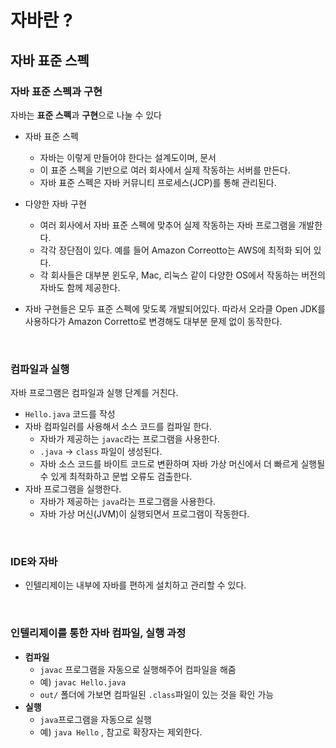 # 자바란 ?

## 자바 표준 스펙

### 자바 표준 스펙과 구현

자바는 **표준 스펙**과 **구현**으로 나눌 수 있다
- 자바 표준 스펙
  - 자바는 이렇게 만들어야 한다는 설계도이며, 문서
  - 이 표준 스펙을 기반으로 여러 회사에서 실제 작동하는 서버를 만든다.
  - 자바 표준 스펙은 자바 커뮤니티 프로세스(JCP)를 통해 관리된다.
- 다양한 자바 구현
  - 여러 회사에서 자바 표준 스펙에 맞추어 실제 작동하는 자바 프로그램을 개발한다.
  - 각각 장단점이 있다. 예를 들어 Amazon Correotto는 AWS에 최적화 되어 있다.
  - 각 회사들은 대부분 윈도우, Mac, 리눅스 같이 다양한 OS에서 작동하는 버전의 자바도 함께 제공한다.

- 자바 구현들은 모두 표준 스펙에 맞도록 개발되어있다. 따라서 오라클 Open JDK를 사용하다가 Amazon Corretto로 변경해도 대부분 문제 없이 동작한다.
<br>

### 컴파일과 실행

자바 프로그램은 컴파일과 실행 단계를 거친다.
- `Hello.java` 코드를 작성
- 자바 컴파일러를 사용해서 소스 코드를 컴파일 한다.
  - 자바가 제공하는 `javac`라는 프로그램을 사용한다.
  - `.java` -> `class` 파일이 생성된다.
  - 자바 소스 코드를 바이트 코드로 변환하며 자바 가상 머신에서 더 빠르게 실행될 수 있게 최적화하고 문법 오류도 검출한다.
- 자바 프로그램을 실행한다.
  - 자바가 제공하는 `java`라는 프로그램을 사용한다.
  - 자바 가상 머신(JVM)이 실행되면서 프로그램이 작동한다.
<br>

### IDE와 자바

- 인텔리제이는 내부에 자바를 편하게 설치하고 관리할 수 있다.
<br>

### 인텔리제이를 통한 자바 컴파일, 실행 과정

- **컴파일**
  - `javac` 프로그램을 자동으로 실행해주어 컴파일을 해줌
  - 예) `javac Hello.java`
  - `out/` 폴더에 가보면 컴파일된 `.class`파일이 있는 것을 확인 가능
- **실행**
  - `java`프로그램을 자동으로 실행
  - 예) `java Hello` , 참고로 확장자는 제외한다.
<br>

